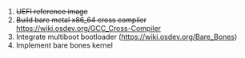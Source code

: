 1. ~~UEFI reference image~~
2. ~~Build bare metal x86_64 cross compiler~~ https://wiki.osdev.org/GCC_Cross-Compiler
3. Integrate multiboot bootloader (https://wiki.osdev.org/Bare_Bones)
4. Implement bare bones kernel
